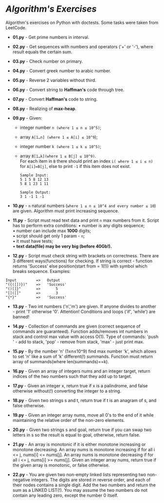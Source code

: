 *Algorithm's Exercises*
=================

Algorithm's exercises on Python with doctests. Some tasks were taken from LeetCode.

- **01.py** - Get prime numbers in interval.

- **02.py** - Get sequences with numbers and operators ('+' or '-'), where result equals the certain sum.

- **03.py** - Check number on primary.

- **04.py** - Convert greek number to arabic number.

- **05.py** - Reverse 2 variables without third.

- **06.py** - Convert string to **Haffman's** code through tree.

- **07.py** - Convert **Haffman's** code to string.

- **08.py** - Realizing of **max-heap**.

- **09.py** - Given:
    - integer number `n (where 1 ≤ n ≤ 10^5)`;
    - array `A[1…n] (where 1 ≤ A[i] ≤ 10^9`);
    - integer number `k (where 1 ≤ k ≤ 10^5)`;
    - array `B[1…k](where 1 ≤ B[j] ≤ 10^9)`.  
      For each item in `B` there should print an index `i( where 1 ≤ i ≤ n)` for `A[i]=B[j]`, else to print `-1`
      if this item does not exist.

          Sample Input:
          5 1 5 8 12 13
          5 8 1 23 1 11
          
          Sample Output:
          3 1 -1 1 -1

- **10.py** - `n` natural numbers (`where 1 ≤ n ≤ 10^4 and every number ≤ 10`) are given. Algorithm must print
  increasing sequence.

- **11.py** - Script must read text data and print `n` max numbers from it. Script has to perform extra conditions:
  • number is any digits sequence;  
  • number can include max **1000** digits;  
  • script should get only 1 param - `n`;  
  • it must have tests;  
  • **text data(file) may be very big (before 40Gb!).**

- **12.py** - Script must check string with brackets on correctness. There are 3 different ways(functions) for checking.
  If string is correct - function returns 'Success' else position(start from = 1(!)) with symbol which breaks sequence.
  Examples:

```
Input         =>   Output
"({([])})"    =>   'Success'
"()[]}"       =>       5
"[]([]"       =>       3
"{*}"         =>   'Success'
```

- **13.py** - Two int numbers ('n','m') are given. If anyone divides to another - print '1' otherwise '0'. Attention!
  Conditions and loops ('if', 'while') are banned!

- **14.py** - Collection of commands are given (correct sequence of commands are guaranteed). Function adds/removes int
  numbers in stack and control max value with access O(1). Type of commands:
  'push <num>' - add to stack,
  'pop' - remove from stack,
  'max' - just print max.

- **15.py** - By the number 'n' (1≤n≤10^9) find max number 'k', which allows to set 'n' like a sum of 'k' different(!)
  summands. Function must return array of summands(where len(summands)==k).

- **16.py** - Given an array of integers nums and an integer target, return indices of the two numbers such that they
  add up to target.

- **17.py** - Given an integer x, return true if x is a palindrome, and false otherwise without(!) converting the
  integer to a string.

- **18.py** - Given two strings s and t, return true if t is an anagram of s, and false otherwise.

- **19.py** - Given an integer array nums, move all 0's to the end of it while maintaining the relative order of the
  non-zero elements.

- **20.py** - Given two strings s and goal, return true if you can swap two letters in s so the result is equal to goal,
  otherwise, return false.

- **21.py** - An array is monotonic if it is either monotone increasing or monotone decreasing. An array nums is
  monotone increasing if for all i <= j, nums[i] <= nums[j]. An array nums is monotone decreasing if for all i <= j,
  nums[i] >= nums[j]. Given an integer array nums, return true if the given array is monotonic, or false otherwise.
  
- **22.py** - You are given two non-empty linked lists representing two non-negative integers. 
  The digits are stored in reverse order, and each of their nodes contains a single digit. 
  Add the two numbers and return the sum as a LINKED LIST(!). 
  You may assume the two numbers do not contain any leading zero, except the number 0 itself.